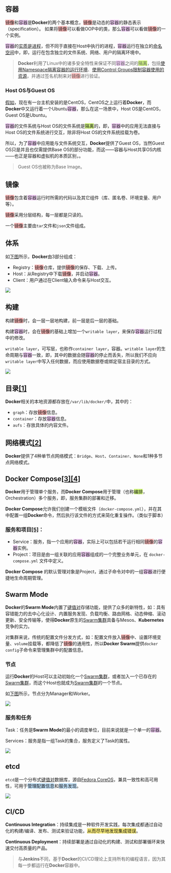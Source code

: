 ## 容器

<span style=background:#ffb8b8>镜像</span>和<span style=background:#f8d2ff>容器</span>是**Docker**的两个基本概念，<span style=background:#ffb8b8>镜像</span>是动态的<span style=background:#f8d2ff>容器</span>的静态表示（specification）。 如果将<span style=background:#ffb8b8>镜像</span>可以看做OOP中的类，那么<span style=background:#f8d2ff>容器</span>可以看做<span style=background:#ffb8b8>镜像</span>的一个实例。

<span style=background:#f8d2ff>容器</span>的[实质是进程](https://yeasy.gitbook.io/docker_practice/basic_concept/container)，但不同于直接在Host中执行的进程，<span style=background:#f8d2ff>容器</span>运行在独立的<u>命名空间</u>中，即，运行在包含独立的文件系统、网络、用户的隔离环境中。

> **Docker**利用了Linux中的诸多安全特性来保证不同<span style=background:#f8d2ff>容器</span>之间的<span style=background:#d4fe7f>隔离</span>，包括[使用Namespace隔离容器的运行环境](https://www.cnblogs.com/sammyliu/p/5878973.html)、[使用Control Groups限制容器使用的资源](https://www.cnblogs.com/sammyliu/p/5886833.html)，并通过签名机制来对<span style=background:#ffb8b8>镜像</span>进行验证。

### Host OS与Guest OS

[假如](https://www.cnblogs.com/sammyliu/p/5877964.html)，现在有一台主机安装的是CentOS，CentOS之上运行着**Docker**，而**Docker**中又运行着一个Ubuntu<span style=background:#f8d2ff>容器</span>，那么在这一场景中，Host OS是CentOS，Guest OS是Ubuntu。

<span style=background:#f8d2ff>容器</span>的文件系统与Host OS的文件系统是<span style=background:#d4fe7f>隔离</span>的，即，<span style=background:#f8d2ff>容器</span>中的应用无法直接与Host OS的文件系统进行交互，除非将Host OS的文件系统挂载为卷。

所以，为了<span style=background:#f8d2ff>容器</span>中应用能与文件系统交互，**Docker**提供了Guest OS，当然Guest OS只是并且也仅需提供Base OS的部分功能，而这——容器与Host共享OS内核——也正是容器和虚拟机的本质区别，。

> Guest OS也被称为Base Image。



## 镜像

<span style=background:#ffb8b8>镜像</span>包含着<span style=background:#f8d2ff>容器</span>运行时所需的代码以及其它组件（库、匿名卷、环境变量、用户等）。

<span style=background:#ffb8b8>镜像</span>采用分层结构，每一层都是只读的。

一个<span style=background:#ffb8b8>镜像</span>主要由`tar`文件和`json`文件组成。



## 体系

如[下图](https://www.cnblogs.com/sammyliu/p/5875470.html#blogTitle7)所示，**Docker**由3部分组成：

- Registry：<span style=background:#ffb8b8>镜像</span>仓库，提供<span style=background:#ffb8b8>镜像</span>的保存、下载、上传。
- Host：从Registry中下载<span style=background:#ffb8b8>镜像</span>，并启动<span style=background:#f8d2ff>容器</span>。
- Client：用户通过在Client输入命令来与Host交互。

![](../images/6/docker_system.jpeg)



## 构建

构建<span style=background:#ffb8b8>镜像</span>时，会一层一层地构建，前一层是后一层的基础。

构建<span style=background:#f8d2ff>容器</span>时，会在<span style=background:#ffb8b8>镜像</span>的基础上增加一个`writable layer`，来保存<span style=background:#f8d2ff>容器</span>运行过程中的修改。

`writable layer`，可写层，也称作`container layer`，容器。`writable layer`的生命周期与<span style=background:#f8d2ff>容器</span>一致，即，其中的数据会随<span style=background:#f8d2ff>容器</span>的停止而丢失，所以我们不应向`writable layer`中写入任何数据，而应使用数据卷或绑定宿主目录的方式。

![](../images/6/docker_filesystems_busyboxrw.png)



## 目录[[1]](https://zhuanlan.zhihu.com/p/362406703)

**Docker**相关的本地资源都存放在`/var/lib/docker/`中，其中的：

- `graph`：存放<span style=background:#ffb8b8>镜像</span>信息。
- `container`：存放<span style=background:#f8d2ff>容器</span>信息。
- `aufs`：存放具体的内容文件。



## 网络模式[[2]](https://www.cnblogs.com/sammyliu/p/5894191.html)

**Docker**提供了4种单节点网络模式：`Bridge`、`Host`、`Container`、`None`和1种多节点网络模式。



## Docker Compose[[3]](https://www.cnblogs.com/duanxz/archive/2012/09/03/2669047.html)[[4]](https://www.cnblogs.com/duanxz/archive/2013/03/25/2980155.html)

**Docker**用于管理单个服务，而**Docker Compose**用于管理（也称<span style=background:#d4fe7f>编排</span>，Orchestration）多个服务，即，服务集群的部署和迁移。

**Docker Compose**允许我们创建一个模板文件（`docker-compose.yml`），并在其中配置一组**Docker**命令，然后执行该文件的方式来简化重复操作。（类似于脚本）

### 服务和项目[[5]](https://yeasy.gitbook.io/docker_practice/compose/introduction)：

- Service：服务，指一个应用的<span style=background:#f8d2ff>容器</span>，实际上可以包括若干运行相同<span style=background:#ffb8b8>镜像</span>的<span style=background:#f8d2ff>容器</span>实例。
- Project：项目是由一组关联的应用<span style=background:#f8d2ff>容器</span>组成的一个完整业务单元，在 `docker-compose.yml` 文件中定义。

**Docker Compose** 的默认管理对象是Project，通过子命令对中的一组<span style=background:#f8d2ff>容器</span>进行便捷地生命周期管理。



## Swarm Mode

**Docker**的**Swarm Mode**内置了<u>键值对</u>存储功能，提供了众多的新特性，如：具有容错能力的去中心化设计、内置服务发现、负载均衡、路由网格、动态伸缩、滚动更新、安全传输等，使得**Docker**原生的<u>Swarm集群</u>具备与Mesos、**Kubernetes**竞争的实力。

对集群来说，传统的配置文件分发方式，如：配置文件放入<span style=background:#ffb8b8>镜像</span>中、设置环境变量、`volume`挂载等，都降低了<span style=background:#ffb8b8>镜像</span>的通用性，所以**Docker Swarm**提供`docker config`子命令来管理集群中的配置信息。

### 节点

运行**Docker**的Host可以主动初始化一个<u>Swarm集群</u>，或者加入一个已存在的<u>Swarm集群</u>，而这个Host也就成为<u>Swarm集群</u>的一个节点。

如[下图](https://yeasy.gitbook.io/docker_practice/swarm_mode/overview)所示，节点分为Manager和Worker。

![](../images/6/docker_swarm_diagram.png)

### 服务和任务

Task：任务是**Swarm Mode**的最小的调度单位，目前来说就是一个单一的<span style=background:#f8d2ff>容器</span>。

Services：服务是指一组Task的集合，服务定义了Task的属性。

![](../images/6/docker_swarm_diagram.png)



## etcd

`etcd`是一个分布式<u>键值对</u>数据库，源自[Fedora CoreOS](https://getfedora.org/coreos?stream=stable)，兼具一致性和高可用性，可用于<span style=background:#c2e2ff>管理配置信息</span>和<span style=background:#c2e2ff>服务发现</span>。

![](../images/6/etcd_logo.png)



## CI/CD

**Continuous Integration**：持续集成是一种软件开发实践，每次集成都通过自动化的构建/编译、发布、测试来验证功能，<span style=background:#ffee7c>从而尽早地发现集成错误</span>。

**Continuous Deployment**：持续部署是通过自动化的构建、测试和部署循环来快速交付高质量的产品。

> 与**Jenkins**不同，基于**Docker**的CI/CD理论上支持所有的编程语言，因为其每一步都运行在**Docker**容器中。

